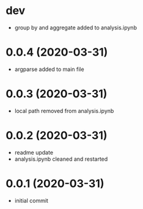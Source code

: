 dev
===
- group by and aggregate added to analysis.ipynb

0.0.4 (2020-03-31)
==================
- argparse added to main file

0.0.3 (2020-03-31)
==================
- local path removed from analysis.ipynb

0.0.2 (2020-03-31)
==================
- readme update
- analysis.ipynb cleaned and restarted

0.0.1 (2020-03-31)
==================
- initial commit


